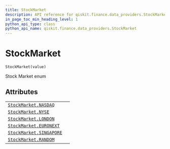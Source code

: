 ```yaml
---
title: StockMarket
description: API reference for qiskit.finance.data_providers.StockMarket
in_page_toc_min_heading_level: 1
python_api_type: class
python_api_name: qiskit.finance.data_providers.StockMarket
---
```


# StockMarket

<span id="qiskit.finance.data_providers.StockMarket" />

`StockMarket(value)`

Stock Market enum

## Attributes

|                                                                                                                                      |   |
| ------------------------------------------------------------------------------------------------------------------------------------ | - |
| [`StockMarket.NASDAQ`](qiskit.finance.data_providers.StockMarket.NASDAQ "qiskit.finance.data_providers.StockMarket.NASDAQ")          |   |
| [`StockMarket.NYSE`](qiskit.finance.data_providers.StockMarket.NYSE "qiskit.finance.data_providers.StockMarket.NYSE")                |   |
| [`StockMarket.LONDON`](qiskit.finance.data_providers.StockMarket.LONDON "qiskit.finance.data_providers.StockMarket.LONDON")          |   |
| [`StockMarket.EURONEXT`](qiskit.finance.data_providers.StockMarket.EURONEXT "qiskit.finance.data_providers.StockMarket.EURONEXT")    |   |
| [`StockMarket.SINGAPORE`](qiskit.finance.data_providers.StockMarket.SINGAPORE "qiskit.finance.data_providers.StockMarket.SINGAPORE") |   |
| [`StockMarket.RANDOM`](qiskit.finance.data_providers.StockMarket.RANDOM "qiskit.finance.data_providers.StockMarket.RANDOM")          |   |

